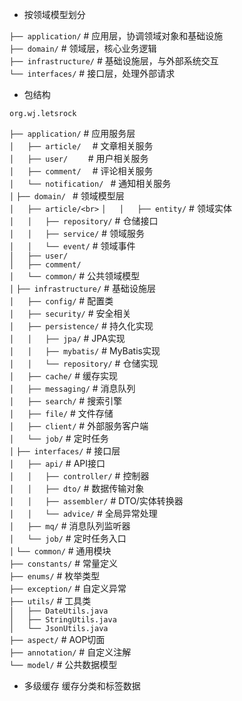 * 按领域模型划分 


`├── application/`        # 应用层，协调领域对象和基础设施<br>
`├── domain/`             # 领域层，核心业务逻辑<br>
`├── infrastructure/`     # 基础设施层，与外部系统交互<br>
`└── interfaces/`         # 接口层，处理外部请求<br>

* 包结构 

`org.wj.letsrock`

`├── application/`             # 应用服务层<br>
`│   ├── article/  `           # 文章相关服务<br>
`│   ├── user/    `            # 用户相关服务<br>
`│   ├── comment/  `           # 评论相关服务<br>
`│   └── notification/ `       # 通知相关服务<br>
`│`
`├── domain/ `                 # 领域模型层<br>
`│   ├── article/<br>`
`│   │   ├── entity/`         # 领域实体<br>
`│   │   ├── repository/`      # 仓储接口<br>
`│   │   ├── service/`         # 领域服务<br>
`│   │   └── event/`           # 领域事件<br>
`│   ├── user/` <br>
`│   ├── comment/`<br>
`│   └── common/`              # 公共领域模型<br>
`│`
`├── infrastructure/`          # 基础设施层<br>
`│   ├── config/`             # 配置类<br>
`│   ├── security/`            # 安全相关<br>
`│   ├── persistence/`         # 持久化实现<br>
`│   │   ├── jpa/`             # JPA实现<br>
`│   │   ├── mybatis/`         # MyBatis实现<br>
`│   │   └── repository/`      # 仓储实现<br>
`│   ├── cache/`               # 缓存实现<br>
`│   ├── messaging/`           # 消息队列<br>
`│   ├── search/`              # 搜索引擎<br>
`│   ├── file/`                # 文件存储<br>
`│   ├── client/`              # 外部服务客户端<br>
`│   └── job/`                 # 定时任务<br>
`│`
`├── interfaces/`              # 接口层<br>
`│   ├── api/`                # API接口<br>
`│   │   ├── controller/`      # 控制器<br>
`│   │   ├── dto/`             # 数据传输对象<br>
`│   │   ├── assembler/`       # DTO/实体转换器<br>
`│   │   └── advice/`          # 全局异常处理<br>
`│   ├── mq/`                  # 消息队列监听器<br>
`│   └── job/`                 # 定时任务入口<br>
`│`
`└── common/`                  # 通用模块<br>
`├── constants/`           # 常量定义<br>
`├── enums/`               # 枚举类型<br>
`├── exception/`           # 自定义异常<br>
`├── utils/`               # 工具类<br>
`│   ├── DateUtils.java`<br>
`│   ├── StringUtils.java`<br>
`│   └── JsonUtils.java`<br>
`├── aspect/`              # AOP切面<br>
`├── annotation/`          # 自定义注解<br>
`└── model/`               # 公共数据模型<br>

* 多级缓存 缓存分类和标签数据